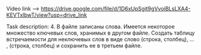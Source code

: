 Video link --> https://drive.google.com/file/d/1D6xUpSgit9gVvoiBLsLXA4-KEVTxIbwT/view?usp=drive_link

Task description:
4. В файле записаны слова. Имеется некоторое множество ключевых слов, хранимых в другом файле. Создать таблицу встречаемости для неключевых слов в виде
слово   (строка, столбец), … , (строка, столбец)
и сохранить ее в третьем файле.
